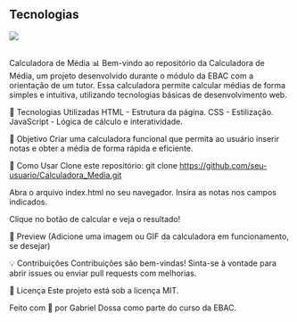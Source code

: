 <h2>Tecnologias</h2>
<p>
  <a href="https://skillicons.dev">
    <img src="https://skillicons.dev/icons?i=html,css,js" />
  </a>
</p>
</br>
Calculadora de Média 📊
Bem-vindo ao repositório da Calculadora de Média, um projeto desenvolvido durante o módulo da EBAC com a orientação de um tutor. Essa calculadora permite calcular médias de forma simples e intuitiva, utilizando tecnologias básicas de desenvolvimento web.

🚀 Tecnologias Utilizadas
HTML - Estrutura da página.
CSS - Estilização.
JavaScript - Lógica de cálculo e interatividade.

🎯 Objetivo
Criar uma calculadora funcional que permita ao usuário inserir notas e obter a média de forma rápida e eficiente.

📌 Como Usar
Clone este repositório:
git clone https://github.com/seu-usuario/Calculadora_Media.git

Abra o arquivo index.html no seu navegador.
Insira as notas nos campos indicados.

Clique no botão de calcular e veja o resultado!

📸 Preview
(Adicione uma imagem ou GIF da calculadora em funcionamento, se desejar)

💡 Contribuições
Contribuições são bem-vindas! Sinta-se à vontade para abrir issues ou enviar pull requests com melhorias.

📜 Licença
Este projeto está sob a licença MIT.

Feito com 💙 por Gabriel Dossa como parte do curso da EBAC.
